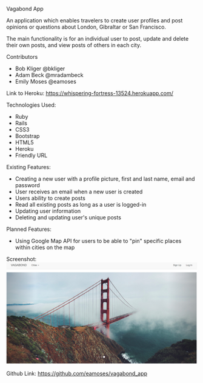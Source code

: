 Vagabond App

An application which enables travelers to create user profiles and post opinions or questions about London, Gibraltar or San Francisco.

The main functionality is for an individual user to post, update and delete their own posts, and view posts of others in each city.

Contributors
* Bob Kliger @bkliger
* Adam Beck @mradambeck
* Emily Moses @eamoses

Link to Heroku: https://whispering-fortress-13524.herokuapp.com/

Technologies Used:
* Ruby
* Rails
* CSS3
* Bootstrap
* HTML5
* Heroku
* Friendly URL

Existing Features:
* Creating a new user with a profile picture, first and last name, email and password
* User receives an email when a new user is created
* Users ability to create posts
* Read all existing posts as long as a user is logged-in
* Updating user information
* Deleting and updating user's unique posts

Planned Features:
* Using Google Map API for users to be able to "pin" specific places within cities on the map

Screenshot:
![Alt text](public/screenShotVagabond.png?raw=true "Vagabond")

Github Link: https://github.com/eamoses/vagabond_app

